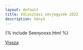 ```yaml
---
layout: default
title: Választási névjegyzék 2022
description: Sényő
---
```


{% include Seenyooxx.html %}

[Vissza](./)